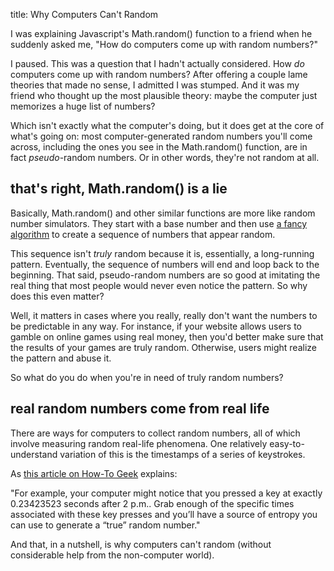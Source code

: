 title: Why Computers Can't Random

I was explaining Javascript's Math.random() function to a friend when he suddenly asked me, "How do computers come up with random numbers?"

I paused. This was a question that I hadn't actually considered. How *do* computers come up with random numbers? After offering a couple lame theories that made no sense, I admitted I was stumped. And it was my friend who thought up the most plausible theory: maybe the computer just memorizes a huge list of numbers?

Which isn't exactly what the computer's doing, but it does get at the core of what's going on: most computer-generated random numbers you'll come across, including the ones you see in the Math.random() function, are in fact *pseudo*-random numbers. Or in other words, they're not random at all.

<!--more-->

## that's right, Math.random() is a lie

Basically, Math.random() and other similar functions are more like random number simulators. They start with a base number and then use [a fancy algorithm](https://en.wikipedia.org/wiki/Linear_congruential_generator) to create a sequence of numbers that appear random.

This sequence isn't *truly* random because it is, essentially, a long-running pattern. Eventually, the sequence of numbers will end and loop back to the beginning. That said, pseudo-random numbers are so good at imitating the real thing that most people would never even notice the pattern. So why does this even matter?

Well, it matters in cases where you really, really don't want the numbers to be predictable in any way. For instance, if your website allows users to gamble on online games using real money, then you'd better make sure that the results of your games are truly random. Otherwise, users might realize the pattern and abuse it.

So what do you do when you're in need of truly random numbers?

## real random numbers come from real life

There are ways for computers to collect random numbers, all of which involve measuring random real-life phenomena. One relatively easy-to-understand variation of this is the timestamps of a series of keystrokes.
 
As [this article on How-To Geek](https://www.howtogeek.com/183051/htg-explains-how-computers-generate-random-numbers/) explains:

"For example, your computer might notice that you pressed a key at exactly 0.23423523 seconds after 2 p.m.. Grab enough of the specific times associated with these key presses and you’ll have a source of entropy you can use to generate a “true” random number."

And that, in a nutshell, is why computers can't random (without considerable help from the non-computer world).

